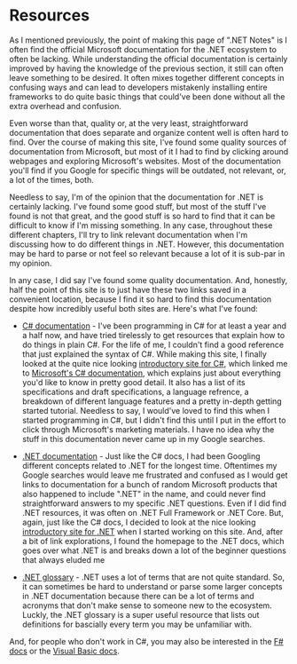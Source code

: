 # Resources

As I mentioned previously, the point of making this page of ".NET Notes" is I often find the official Microsoft documentation for the .NET ecosystem to often be lacking. While understanding the official documentation is certainly improved by having the knowledge of the previous section, it still can often leave something to be desired. It often mixes together different concepts in confusing ways and can lead to developers mistakenly installing entire frameworks to do quite basic things that could've been done without all the extra overhead and confusion.

Even worse than that, quality or, at the very least, straightforward documentation that does separate and organize content well is often hard to find. Over the course of making this site, I've found some quality sources of documentation from Microsoft, but most of it I had to find by clicking around webpages and exploring Microsoft's websites. Most of the documentation you'll find if you Google for specific things will be outdated, not relevant, or, a lot of the times, both.

Needless to say, I'm of the opinion that the documentation for .NET is certainly lacking. I've found some good stuff, but most of the stuff I've found is not that great, and the good stuff is so hard to find that it can be difficult to know if I'm missing something. In any case, throughout these different chapters, I'll try to link relevant documentation when I'm discussing how to do different things in .NET. However, this documentation may be hard to parse or not feel so relevant because a lot of it is sub-par in my opinion. 

In any case, I did say I've found some quality documentation. And, honestly, half the point of this site is to just have these two links saved in a convenient location, because I find it so hard to find this documentation despite how incredibly useful both sites are. Here's what I've found:

- [C# documentation](https://learn.microsoft.com/en-us/dotnet/csharp/tour-of-csharp/) - I've been programming in C# for at least a year and a half now, and have tried tirelessly to get resources that explain how to do things in plain C#. For the life of me, I couldn't find a good reference that just explained the syntax of C#. While making this site, I finally looked at the quite nice looking [introductory site for C#](https://dotnet.microsoft.com/en-us/languages/csharp), which linked me to [Microsoft's C# documentation](https://learn.microsoft.com/en-us/dotnet/csharp/?WT.mc_id=dotnet-35129-website), which explains just about everything you'd like to know in pretty good detail. It also has a list of its specifications and draft specifications, a language refrence, a breakdown of different language features and a pretty in-depth getting started tutorial. Needless to say, I would've loved to find this when I started programming in C#, but I didn't find this until I put in the effort to click through Microsoft's marketing materials. I have no idea why the stuff in this documentation never came up in my Google searches.

- [.NET documentation](https://learn.microsoft.com/en-us/dotnet/) - Just like the C# docs, I had been Googling different concepts related to .NET for the longest time. Oftentimes my Google searches would leave me frustrated and confused as I would get links to documentation for a bunch of random Microsoft products that also happened to include ".NET" in the name, and could never find straightforward answers to my specific .NET questions. Even if I did find .NET resources, it was often on .NET Full Framework or .NET Core. But, again, just like the C# docs, I decided to look at the nice looking [introductory site for .NET](https://dotnet.microsoft.com/en-us/learn/dotnet/what-is-dotnet) when I started working on this site. And, after a bit of link explorations, I found the homepage to the .NET docs, which goes over what .NET is and breaks down a lot of the beginner questions that always eluded me

- [.NET glossary](https://learn.microsoft.com/en-us/dotnet/standard/glossary) - .NET uses a lot of terms that are not quite standard. So, it can sometimes be hard to understand or parse some larger concepts in .NET documentation because there can be a lot of terms and acronyms that don't make sense to someone new to the ecosystem. Luckly, the .NET glossary is a super useful resource that lists out definitions for bascially every term you may be unfamiliar with. 

And, for people who don't work in C#, you may also be interested in the [F# docs](https://learn.microsoft.com/en-us/dotnet/fsharp/) or the [Visual Basic docs](https://learn.microsoft.com/en-us/dotnet/visual-basic/).